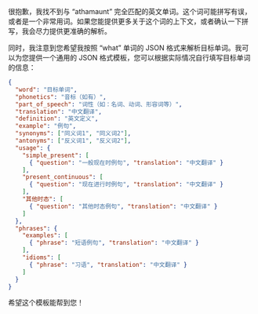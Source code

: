 很抱歉，我找不到与 “athamaunt” 完全匹配的英文单词。这个词可能拼写有误，或者是一个非常用词。如果您能提供更多关于这个词的上下文，或者确认一下拼写，我会尽力提供更准确的解析。

同时，我注意到您希望我按照 “what” 单词的 JSON 格式来解析目标单词。我可以为您提供一个通用的 JSON 格式模板，您可以根据实际情况自行填写目标单词的信息：

```json
{
  "word": "目标单词",
  "phonetics": "音标（如有）",
  "part_of_speech": "词性（如：名词、动词、形容词等）",
  "translation": "中文翻译",
  "definition": "英文定义",
  "example": "例句",
  "synonyms": ["同义词1", "同义词2"],
  "antonyms": ["反义词1", "反义词2"],
  "usage": {
    "simple_present": [
      { "question": "一般现在时例句", "translation": "中文翻译" }
    ],
    "present_continuous": [
      { "question": "现在进行时例句", "translation": "中文翻译" }
    ],
    "其他时态": [
      { "question": "其他时态例句", "translation": "中文翻译" }
    ]
  },
  "phrases": {
    "examples": [
      { "phrase": "短语例句", "translation": "中文翻译" }
    ],
    "idioms": [
      { "phrase": "习语", "translation": "中文翻译" }
    ]
  }
}
```

希望这个模板能帮到您！
 
